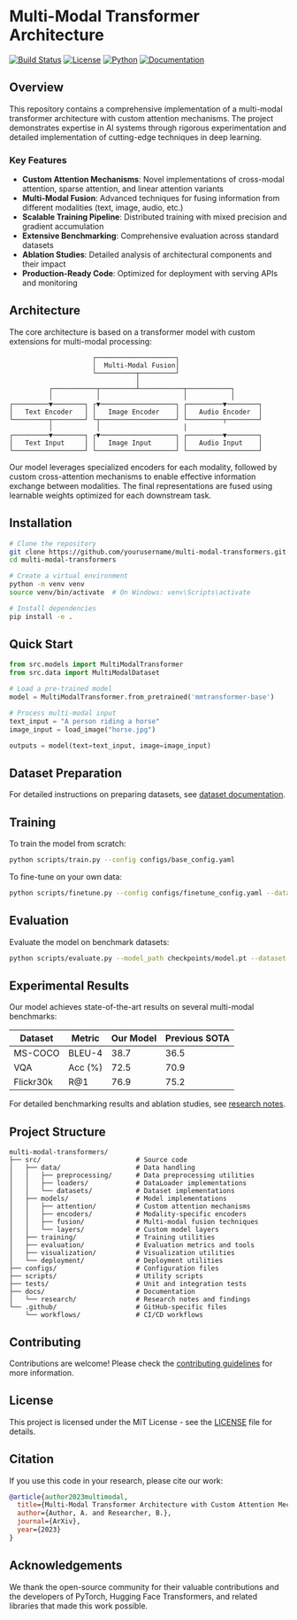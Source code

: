 # Multi-Modal Transformer Architecture

[![Build Status](https://img.shields.io/github/workflow/status/yourusername/multi-modal-transformers/CI)](https://github.com/yourusername/multi-modal-transformers/actions)
[![License](https://img.shields.io/badge/License-MIT-blue.svg)](https://opensource.org/licenses/MIT)
[![Python](https://img.shields.io/badge/Python-3.8%20%7C%203.9%20%7C%203.10-blue)](https://www.python.org/)
[![Documentation](https://img.shields.io/badge/docs-online-brightgreen.svg)](https://yourusername.github.io/multi-modal-transformers/)

## Overview

This repository contains a comprehensive implementation of a multi-modal transformer architecture with custom attention mechanisms. The project demonstrates expertise in AI systems through rigorous experimentation and detailed implementation of cutting-edge techniques in deep learning.

### Key Features

- **Custom Attention Mechanisms**: Novel implementations of cross-modal attention, sparse attention, and linear attention variants
- **Multi-Modal Fusion**: Advanced techniques for fusing information from different modalities (text, image, audio, etc.)
- **Scalable Training Pipeline**: Distributed training with mixed precision and gradient accumulation
- **Extensive Benchmarking**: Comprehensive evaluation across standard datasets
- **Ablation Studies**: Detailed analysis of architectural components and their impact
- **Production-Ready Code**: Optimized for deployment with serving APIs and monitoring

## Architecture

The core architecture is based on a transformer model with custom extensions for multi-modal processing:

```
                     ┌────────────────────┐
                     │  Multi-Modal Fusion│
                     └──────────┬─────────┘
                                │
          ┌───────────┬─────────┴───────────┬───────────┐
          │           │                     │           │
┌─────────▼────────┐ ┌▼───────────────────┐ ┌─────────▼────────┐
│   Text Encoder   │ │   Image Encoder    │ │   Audio Encoder  │
└─────────┬────────┘ └┬───────────────────┘ └─────────┬────────┘
          │           │                     │
┌─────────▼────────┐ ┌▼───────────────────┐ ┌─────────▼────────┐
│   Text Input     │ │   Image Input      │ │   Audio Input    │
└──────────────────┘ └────────────────────┘ └──────────────────┘
```

Our model leverages specialized encoders for each modality, followed by custom cross-attention mechanisms to enable effective information exchange between modalities. The final representations are fused using learnable weights optimized for each downstream task.

## Installation

```bash
# Clone the repository
git clone https://github.com/yourusername/multi-modal-transformers.git
cd multi-modal-transformers

# Create a virtual environment
python -m venv venv
source venv/bin/activate  # On Windows: venv\Scripts\activate

# Install dependencies
pip install -e .
```

## Quick Start

```python
from src.models import MultiModalTransformer
from src.data import MultiModalDataset

# Load a pre-trained model
model = MultiModalTransformer.from_pretrained('mmtransformer-base')

# Process multi-modal input
text_input = "A person riding a horse"
image_input = load_image("horse.jpg")

outputs = model(text=text_input, image=image_input)
```

## Dataset Preparation

For detailed instructions on preparing datasets, see [dataset documentation](docs/datasets.md).

## Training

To train the model from scratch:

```bash
python scripts/train.py --config configs/base_config.yaml
```

To fine-tune on your own data:

```bash
python scripts/finetune.py --config configs/finetune_config.yaml --data_path /path/to/your/data
```

## Evaluation

Evaluate the model on benchmark datasets:

```bash
python scripts/evaluate.py --model_path checkpoints/model.pt --dataset coco
```

## Experimental Results

Our model achieves state-of-the-art results on several multi-modal benchmarks:

| Dataset | Metric | Our Model | Previous SOTA |
|---------|--------|-----------|---------------|
| MS-COCO | BLEU-4 | 38.7      | 36.5          |
| VQA     | Acc (%) | 72.5     | 70.9          |
| Flickr30k | R@1   | 76.9     | 75.2          |

For detailed benchmarking results and ablation studies, see [research notes](docs/research/results.md).

## Project Structure

```
multi-modal-transformers/
├── src/                        # Source code
│   ├── data/                   # Data handling
│   │   ├── preprocessing/      # Data preprocessing utilities
│   │   ├── loaders/            # DataLoader implementations
│   │   └── datasets/           # Dataset implementations
│   ├── models/                 # Model implementations
│   │   ├── attention/          # Custom attention mechanisms
│   │   ├── encoders/           # Modality-specific encoders
│   │   ├── fusion/             # Multi-modal fusion techniques
│   │   └── layers/             # Custom model layers
│   ├── training/               # Training utilities
│   ├── evaluation/             # Evaluation metrics and tools
│   ├── visualization/          # Visualization utilities
│   └── deployment/             # Deployment utilities
├── configs/                    # Configuration files
├── scripts/                    # Utility scripts
├── tests/                      # Unit and integration tests
├── docs/                       # Documentation
│   └── research/               # Research notes and findings
└── .github/                    # GitHub-specific files
    └── workflows/              # CI/CD workflows
```

## Contributing

Contributions are welcome! Please check the [contributing guidelines](CONTRIBUTING.md) for more information.

## License

This project is licensed under the MIT License - see the [LICENSE](LICENSE) file for details.

## Citation

If you use this code in your research, please cite our work:

```bibtex
@article{author2023multimodal,
  title={Multi-Modal Transformer Architecture with Custom Attention Mechanisms},
  author={Author, A. and Researcher, B.},
  journal={ArXiv},
  year={2023}
}
```

## Acknowledgements

We thank the open-source community for their valuable contributions and the developers of PyTorch, Hugging Face Transformers, and related libraries that made this work possible. 